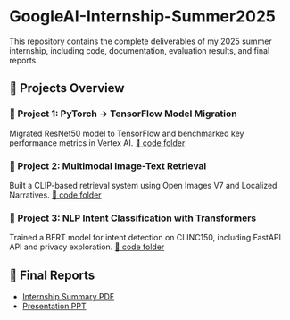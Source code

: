 # GoogleAI-Internship-Summer2025

This repository contains the complete deliverables of my 2025 summer internship, including code, documentation, evaluation results, and final reports.

## 📌 Projects Overview

### 🔹 Project 1: PyTorch → TensorFlow Model Migration
Migrated ResNet50 model to TensorFlow and benchmarked key performance metrics in Vertex AI.
[📂 code folder](./project1_model_migration)

### 🔹 Project 2: Multimodal Image-Text Retrieval
Built a CLIP-based retrieval system using Open Images V7 and Localized Narratives.
[📂 code folder](./project2_multimodal_retrieval)

### 🔹 Project 3: NLP Intent Classification with Transformers
Trained a BERT model for intent detection on CLINC150, including FastAPI API and privacy exploration.
[📂 code folder](./project3_intent_classification)

## 📄 Final Reports
- [Internship Summary PDF](./Intern_Report.pdf)
- [Presentation PPT](./Google_Summer_Intern_Report.pptx)
